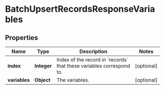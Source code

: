 # BatchUpsertRecordsResponseVariables

## Properties

Name | Type | Description | Notes
------------ | ------------- | ------------- | -------------
**index** | **Integer** | Index of the record in &#x60;records&#x60; that these variables correspond to. |  [optional]
**variables** | **Object** | The variables. |  [optional]



